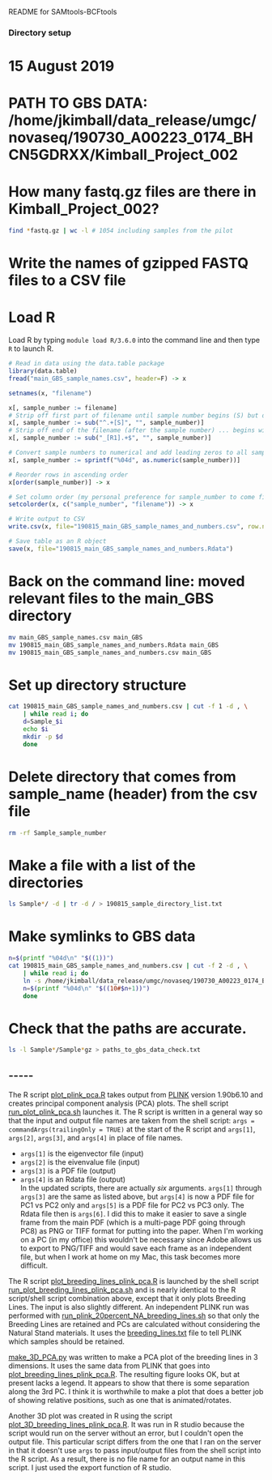README for SAMtools-BCFtools

### Directory setup
# 15 August 2019
# PATH TO GBS DATA: /home/jkimball/data_release/umgc/novaseq/190730_A00223_0174_BHCN5GDRXX/Kimball_Project_002

# How many fastq.gz files are there in Kimball_Project_002?
```bash
find *fastq.gz | wc -l # 1054 including samples from the pilot
```

# Write the names of gzipped FASTQ files to a CSV file

# Load R
Load R by typing `module load R/3.6.0` into the command line and then type `R` to launch R.

```R
# Read in data using the data.table package
library(data.table)
fread("main_GBS_sample_names.csv", header=F) -> x

setnames(x, "filename")

x[, sample_number := filename]
# Strip off first part of filename until sample number begins (S) but do not include it.
x[, sample_number := sub("^.+[S]", "", sample_number)]
# Strip off end of the filename (after the sample number) ... begins with "_R1"
x[, sample_number := sub("_[R1].+$", "", sample_number)]

# Convert sample numbers to numerical and add leading zeros to all samples (to help with sorting).
x[, sample_number := sprintf("%04d", as.numeric(sample_number))]

# Reorder rows in ascending order
x[order(sample_number)] -> x

# Set column order (my personal preference for sample_number to come first)
setcolorder(x, c("sample_number", "filename")) -> x

# Write output to CSV
write.csv(x, file="190815_main_GBS_sample_names_and_numbers.csv", row.names=FALSE, col.names=FALSE, sep=",", quote=FALSE)

# Save table as an R object
save(x, file="190815_main_GBS_sample_names_and_numbers.Rdata")
```

# Back on the command line: moved relevant files to the main_GBS directory
```bash
mv main_GBS_sample_names.csv main_GBS
mv 190815_main_GBS_sample_names_and_numbers.Rdata main_GBS
mv 190815_main_GBS_sample_names_and_numbers.csv main_GBS
```

# Set up directory structure
```bash
cat 190815_main_GBS_sample_names_and_numbers.csv | cut -f 1 -d , \
	| while read i; do
	d=Sample_$i
	echo $i
	mkdir -p $d
	done
```

# Delete directory that comes from sample_name (header) from the csv file
```bash
rm -rf Sample_sample_number
```

# Make a file with a list of the directories
```bash
ls Sample*/ -d | tr -d / > 190815_sample_directory_list.txt
```

# Make symlinks to GBS data
```bash
n=$(printf "%04d\n" "$((1))")
cat 190815_main_GBS_sample_names_and_numbers.csv | cut -f 2 -d , \
	| while read i; do
	ln -s /home/jkimball/data_release/umgc/novaseq/190730_A00223_0174_BHCN5GDRXX/Kimball_Project_002/$i Sample_$n/Sample_${n}.fq.gz
	n=$(printf "%04d\n" "$((10#$n+1))")
	done
```

# Check that the paths are accurate.
```bash
ls -l Sample*/Sample*gz > paths_to_gbs_data_check.txt
```

## ----- ###

The R script [plot_plink_pca.R](plot_plink_pca.R) takes output from [PLINK](https://zzz.bwh.harvard.edu/plink/index.shtml) version 1.90b6.10 and creates principal component analysis (PCA) plots. The shell script [run_plot_plink_pca.sh](run_plot_plink_pca.sh) launches it. The R script is written in a general way so that the input and output file names are taken from the shell script: ```args = commandArgs(trailingOnly = TRUE)``` at the start of the R script and ```args[1]```, ```args[2]```, ```args[3]```, and ```args[4]``` in place of file names.
* ```args[1]``` is the eigenvector file (input)
* ```args[2]``` is the eivenvalue file (input)
* ```args[3]``` is a PDF file (output)
* ```args[4]``` is an Rdata file (output)<br>
In the updated scripts, there are actually _six_ arguments. `args[1]` through `args[3]` are the same as listed above, but `args[4]` is now a PDF file for PC1 vs PC2 only and `args[5]` is a PDF file for PC2 vs PC3 only. The Rdata file then is `args[6]`. I did this to make it easier to save a single frame from the main PDF (which is a multi-page PDF going through PC8) as PNG or TIFF format for putting into the paper. When I'm working on a PC (in my office) this wouldn't be necessary since Adobe allows us to export to PNG/TIFF and would save each frame as an independent file, but when I work at home on my Mac, this task becomes more difficult.

The R script [plot_breeding_lines_plink_pca.R](plot_breeding_lines_plink_pca.R) is launched by the shell script [run_plot_breeding_lines_plink_pca.sh](run_plot_breeding_lines_plink_pca.sh) and is nearly identical to the R script/shell script combination above, except that it only plots Breeding Lines. The input is also slightly different. An independent PLINK run was performed with [run_plink_20percent_NA_breeding_lines.sh](run_plink_20percent_NA_breeding_lines.sh) so that only the Breeding Lines are retained and PCs are calculated without considering the Natural Stand materials. It uses the [breeding_lines.txt](breeding_lines.txt) file to tell PLINK which samples should be retained.

[make_3D_PCA.py](make_3D_PCA.py) was written to make a PCA plot of the breeding lines in 3 dimensions. It uses the same data from PLINK that goes into [plot_breeding_lines_plink_pca.R](plot_breeding_lines_plink_pca.R). The resulting figure looks OK, but at present lacks a legend. It appears to show that there is some separation along the 3rd PC. I think it is worthwhile to make a plot that does a better job of showing relative positions, such as one that is animated/rotates.

Another 3D plot was created in R using the script [plot_3D_breeding_lines_plink_pca.R](plot_3D_breeding_lines_plink_pca.R). It was run in R studio because the script would run on the server without an error, but I couldn't open the output file. This particular script differs from the one that I ran on the server in that it doesn't use ```args``` to pass input/output files from the shell script into the R script. As a result, there is no file name for an output name in this script. I just used the export function of R studio.
